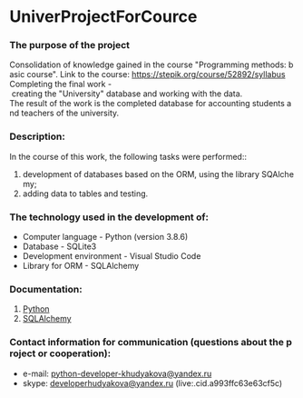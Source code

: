 # UniverProjectForCource 
### The purpose of the project 
Consolidation of knowledge gained in the course "Programming methods: basic course".
Link to the course: https://stepik.org/course/52892/syllabus
Completing the final work - creating the "University" database and working with the data.
The result of the work is the completed database for accounting students and teachers of the university.

### Description:
In the course of this work, the following tasks were performed::
1)  development of databases based on the ORM, using the library SQAlchemy;
2)  adding data to tables and testing.

### The technology used in the development of:
* Computer language - Python (version 3.8.6)
* Database - SQLite3
* Development environment - Visual Studio Code
* Library for ORM - SQLAlchemy

### Documentation:
1.  [Python](https://docs.python.org/3/library/index.html) 
2.  [SQLAlchemy](https://docs.sqlalchemy.org/en/14/index.html)

### Contact information for communication (questions about the project or cooperation):
* e-mail: python-developer-khudyakova@yandex.ru
* skype: developerhudyakova@yandex.ru (live:.cid.a993ffc63e63cf5c)
